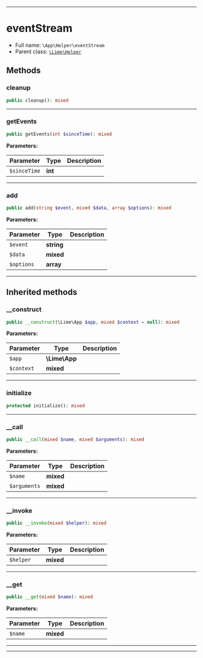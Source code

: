 ***

# eventStream





* Full name: `\App\Helper\eventStream`
* Parent class: [`\Lime\Helper`](../../Lime/Helper.md)




## Methods


### cleanup



```php
public cleanup(): mixed
```











***

### getEvents



```php
public getEvents(int $sinceTime): mixed
```








**Parameters:**

| Parameter | Type | Description |
|-----------|------|-------------|
| `$sinceTime` | **int** |  |




***

### add



```php
public add(string $event, mixed $data, array $options): mixed
```








**Parameters:**

| Parameter | Type | Description |
|-----------|------|-------------|
| `$event` | **string** |  |
| `$data` | **mixed** |  |
| `$options` | **array** |  |




***


## Inherited methods


### __construct



```php
public __construct(\Lime\App $app, mixed $context = null): mixed
```








**Parameters:**

| Parameter | Type | Description |
|-----------|------|-------------|
| `$app` | **\Lime\App** |  |
| `$context` | **mixed** |  |




***

### initialize



```php
protected initialize(): mixed
```











***

### __call



```php
public __call(mixed $name, mixed $arguments): mixed
```








**Parameters:**

| Parameter | Type | Description |
|-----------|------|-------------|
| `$name` | **mixed** |  |
| `$arguments` | **mixed** |  |




***

### __invoke



```php
public __invoke(mixed $helper): mixed
```








**Parameters:**

| Parameter | Type | Description |
|-----------|------|-------------|
| `$helper` | **mixed** |  |




***

### __get



```php
public __get(mixed $name): mixed
```








**Parameters:**

| Parameter | Type | Description |
|-----------|------|-------------|
| `$name` | **mixed** |  |




***


***

